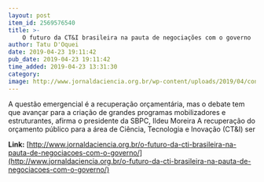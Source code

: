 ```yaml
---
layout: post
item_id: 2569576540
title: >-
    O futuro da CT&I brasileira na pauta de negociações com o governo
author: Tatu D'Oquei
date: 2019-04-23 19:11:42
pub_date: 2019-04-23 19:11:42
time_added: 2019-04-23 13:31:30
category: 
image: http://www.jornaldaciencia.org.br/wp-content/uploads/2019/04/congresso-nacional.jpg
---
```


A questão emergencial é a recuperação orçamentária, mas o debate tem que avançar para a criação de grandes programas mobilizadores e estruturantes, afirma o presidente da SBPC, Ildeu Moreira A recuperação do orçamento público para a área de Ciência, Tecnologia e Inovação (CT&I) ser

**Link:** [http://www.jornaldaciencia.org.br/o-futuro-da-cti-brasileira-na-pauta-de-negociacoes-com-o-governo/](http://www.jornaldaciencia.org.br/o-futuro-da-cti-brasileira-na-pauta-de-negociacoes-com-o-governo/)

